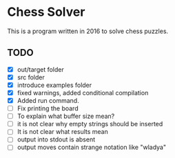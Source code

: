 # Chess Solver

This is a program written in 2016 
to solve chess puzzles.

## TODO

- [x] out/target folder
- [x] src folder
- [x] introduce examples folder
- [x] fixed warnings, added conditional compilation
- [x] Added run command.
- [ ] Fix printing the board
- [ ] To explain what buffer size mean?
- [ ] it is not clear why empty strings should be inserted
- [ ] It is not clear what results mean
- [ ] output into stdout is absent
- [ ] output moves contain strange notation like "wladya"